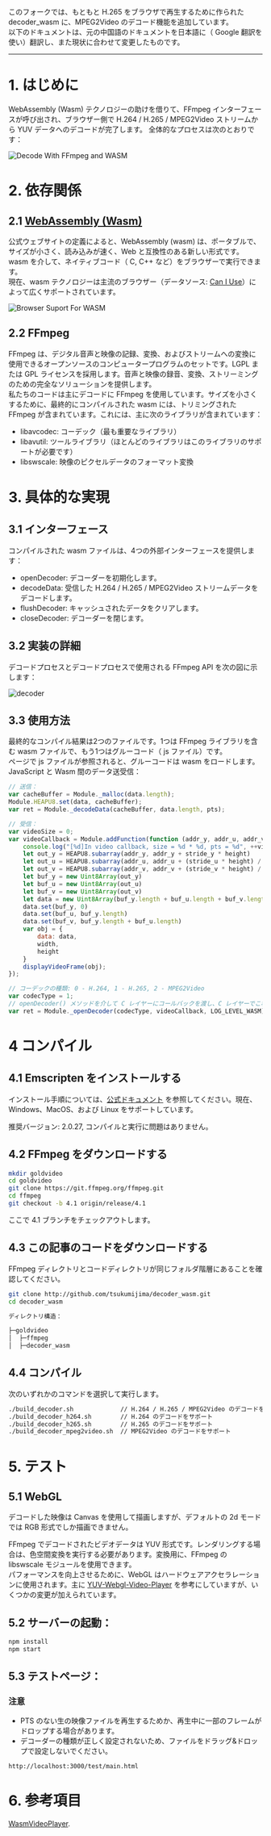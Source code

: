 
このフォークでは、もともと H.265 をブラウザで再生するために作られた decoder_wasm に、MPEG2Video のデコード機能を追加しています。  
以下のドキュメントは、元の中国語のドキュメントを日本語に（ Google 翻訳を使い）翻訳し、また現状に合わせて変更したものです。

-----

# 1. はじめに

WebAssembly (Wasm) テクノロジーの助けを借りて、FFmpeg インターフェースが呼び出され、ブラウザー側で H.264 / H.265 / MPEG2Video ストリームから YUV データへのデコードが完了します。
全体的なプロセスは次のとおりです：

![Decode With FFmpeg and WASM](./doc/wasm.jpg "页面通过wasm调用FFmpeg流程图")

# 2. 依存関係

## 2.1 [WebAssembly (Wasm)](https://webassembly.org/)

公式ウェブサイトの定義によると、WebAssembly (wasm) は、ポータブルで、サイズが小さく、読み込みが速く、Web と互換性のある新しい形式です。wasm を介して、ネイティブコード（ C, C++ など）をブラウザーで実行できます。  
現在、wasm テクノロジーは主流のブラウザー（データソース: [Can I Use](https://www.caniuse.com/#search=WebAssembly)）によって広くサポートされています。

![Browser Suport For WASM](./doc/caniuse_wasm.jpg "主流浏览器对wasm的支持")

## 2.2 FFmpeg

FFmpeg は、デジタル音声と映像の記録、変換、およびストリームへの変換に使用できるオープンソースのコンピュータープログラムのセットです。LGPL または GPL ライセンスを採用します。音声と映像の録音、変換、ストリーミングのための完全なソリューションを提供します。  
私たちのコードは主にデコードに FFmpeg を使用しています。サイズを小さくするために、最終的にコンパイルされた wasm には、トリミングされた FFmpeg が含まれています。これには、主に次のライブラリが含まれています：

- libavcodec: コーデック（最も重要なライブラリ）
- libavutil: ツールライブラリ（ほとんどのライブラリはこのライブラリのサポートが必要です）
- libswscale: 映像のピクセルデータのフォーマット変換

# 3. 具体的な実現

## 3.1 インターフェース

コンパイルされた wasm ファイルは、4つの外部インターフェースを提供します：

- openDecoder: デコーダーを初期化します。
- decodeData: 受信した H.264 / H.265 / MPEG2Video ストリームデータをデコードします。
- flushDecoder: キャッシュされたデータをクリアします。
- closeDecoder: デコーダーを閉じます。

## 3.2 実装の詳細

デコードプロセスとデコードプロセスで使用される FFmpeg API を次の図に示します：

![decoder](./doc/decode_video.jpg "调用FFmpeg API解码流程")

## 3.3 使用方法

最終的なコンパイル結果は2つのファイルです。1つは FFmpeg ライブラリを含む wasm ファイルで、もう1つはグルーコード（ js ファイル）です。  
ページで js ファイルが参照されると、グルーコードは wasm をロードします。  
JavaScript と Wasm 間のデータ送受信：

```js
// 送信：
var cacheBuffer = Module._malloc(data.length);
Module.HEAPU8.set(data, cacheBuffer);
var ret = Module._decodeData(cacheBuffer, data.length, pts);

// 受信：
var videoSize = 0;
var videoCallback = Module.addFunction(function (addr_y, addr_u, addr_v, stride_y, stride_u, stride_v, width, height, pts) {
    console.log("[%d]In video callback, size = %d * %d, pts = %d", ++videoSize, width, height, pts)
    let out_y = HEAPU8.subarray(addr_y, addr_y + stride_y * height)
    let out_u = HEAPU8.subarray(addr_u, addr_u + (stride_u * height) / 2)
    let out_v = HEAPU8.subarray(addr_v, addr_v + (stride_v * height) / 2)
    let buf_y = new Uint8Array(out_y)
    let buf_u = new Uint8Array(out_u)
    let buf_v = new Uint8Array(out_v)
    let data = new Uint8Array(buf_y.length + buf_u.length + buf_v.length)
    data.set(buf_y, 0)
    data.set(buf_u, buf_y.length)
    data.set(buf_v, buf_y.length + buf_u.length)
    var obj = {
        data: data,
        width,
        height
    }
    displayVideoFrame(obj);
});

// コーデックの種類: 0 - H.264, 1 - H.265, 2 - MPEG2Video
var codecType = 1;
// openDecoder() メソッドを介して C レイヤーにコールバックを渡し、C レイヤーでこれを呼び出す必要があります。
var ret = Module._openDecoder(codecType, videoCallback, LOG_LEVEL_WASM)
```

# 4 コンパイル

## 4.1 Emscripten をインストールする

インストール手順については、[公式ドキュメント](https://emscripten.org/docs/getting_started/downloads.html) を参照してください。現在、Windows、MacOS、および Linux をサポートしています。

推奨バージョン: 2.0.27, コンパイルと実行に問題はありません。

## 4.2 FFmpeg をダウンロードする

```bash
mkdir goldvideo
cd goldvideo
git clone https://git.ffmpeg.org/ffmpeg.git
cd ffmpeg
git checkout -b 4.1 origin/release/4.1
```

ここで 4.1 ブランチをチェックアウトします。

## 4.3 この記事のコードをダウンロードする

FFmpeg ディレクトリとコードディレクトリが同じフォルダ階層にあることを確認してください。

```bash
git clone http://github.com/tsukumijima/decoder_wasm.git
cd decoder_wasm

ディレクトリ構造：

├─goldvideo
│  ├─ffmpeg
│  ├─decoder_wasm
```

## 4.4 コンパイル

次のいずれかのコマンドを選択して実行します。

```bash
./build_decoder.sh             // H.264 / H.265 / MPEG2Video のデコードをサポート
./build_decoder_h264.sh        // H.264 のデコードをサポート
./build_decoder_h265.sh        // H.265 のデコードをサポート
./build_decoder_mpeg2video.sh  // MPEG2Video のデコードをサポート
```

# 5. テスト

## 5.1 WebGL

デコードした映像は Canvas を使用して描画しますが、デフォルトの 2d モードでは RGB 形式でしか描画できません。

FFmpeg でデコードされたビデオデータは YUV 形式です。レンダリングする場合は、色空間変換を実行する必要があります。変換用に、FFmpeg の libswscale モジュールを使用できます。<br>
パフォーマンスを向上させるために、WebGL はハードウェアアクセラレーションに使用されます。主に [YUV-Webgl-Video-Player](https://github.com/p4prasoon/YUV-Webgl-Video-Player) を参考にしていますが、いくつかの変更が加えられています。

## 5.2 サーバーの起動：

```bash
npm install
npm start
```
## 5.3 テストページ：

### 注意

- PTS のない生の映像ファイルを再生するためか、再生中に一部のフレームがドロップする場合があります。
- デコーダーの種類が正しく設定されないため、ファイルをドラッグ&ドロップで設定しないでください。

```
http://localhost:3000/test/main.html
```

# 6. 参考項目

[WasmVideoPlayer](https://github.com/sonysuqin/WasmVideoPlayer).
